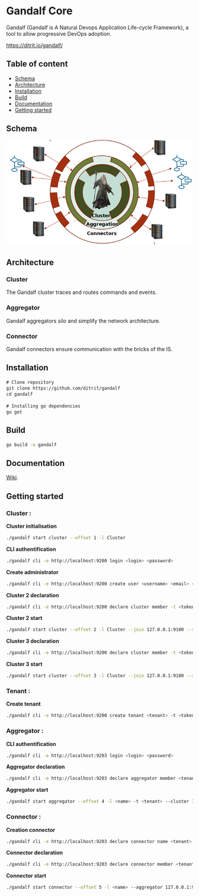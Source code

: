 # Gandalf Core
Gandalf (Gandalf is A Natural Devops Application Life-cycle Framework), a tool to allow progressive DevOps adoption.

https://ditrit.io/gandalf/


## Table of content
- [Schema](#Schema)
- [Architecture](#Architecture)
- [Installation](#Installation)
- [Build](#Build)
- [Documentation](#Documentation)
- [Getting started](#Getting-started)


## Schema
![alt text](images/schemagandalf.png "gandalf schéma")


## Architecture

### Cluster
The Gandalf cluster traces and routes commands and events.
### Aggregator
Gandalf aggregators silo and simplify the network architecture.
### Connector
Gandalf connectors ensure communication with the bricks of the IS.

## Installation

```
# Clone repository
git clone https://github.com/ditrit/gandalf
cd gandalf

# Installing go dependencies
go get
```

## Build

```bash
go build -o gandalf
```

## Documentation
[Wiki](https://github.com/ditrit/gandalf/wiki).

## Getting started

### Cluster : 

**Cluster initialisation**
```bash
./gandalf start cluster --offset 1 -l Cluster 
```
**CLI authentification**
```bash
./gandalf cli -e http://localhost:9200 login <login> <password>
```
**Create administrator** 
```bash
./gandalf cli -e http://localhost:9200 create user <username> <email> <password> -t <token>
```
**Cluster 2 declaration**
```bash
./gandalf cli -e http://localhost:9200 declare cluster member -t <token>
```
**Cluster 2 start** 
```bash
./gandalf start cluster --offset 2 -l Cluster --join 127.0.0.1:9100 --secret <secret>
```
**Cluster 3 declaration**
```bash
./gandalf cli -e http://localhost:9200 declare cluster member -t <token>
```
**Cluster 3 start**
```bash
./gandalf start cluster --offset 3 -l Cluster --join 127.0.0.1:9100 --secret <secret>
```

### Tenant : 

**Create tenant**
```bash
./gandalf cli -e http://localhost:9200 create tenant <tenant> -t <token>
```

### Aggregator : 
**CLI authentification**
```bash
./gandalf cli -e http://localhost:9203 login <login> <password>
```
**Aggregator declaration** 
```bash
./gandalf cli -e http://localhost:9203 declare aggregator member <tenant> <name> -t <token>
```
**Aggregator start** 
```bash
./gandalf start aggregator --offset 4 -l <name> -t <tenant> --cluster 127.0.0.1:9100 --secret <secret>
```

### Connector :
**Creation connector** 
```bash
./gandalf cli -e http://localhost:9203 declare connector name <tenant> <name> -t <token>
```

**Connector declaration** 
```bash
./gandalf cli -e http://localhost:9203 declare connector member <tenant> <name> -t <token>
```
**Connector start** 
```bash
./gandalf start connector --offset 5 -l <name> --aggregator 127.0.0.1:9103 --secret <secret> --class <class> --product <product>
```
